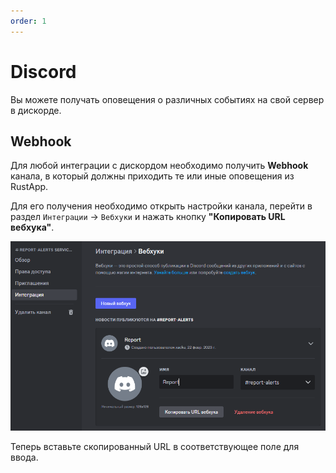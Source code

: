 ```yaml
---
order: 1
---
```


# Discord
Вы можете получать оповещения о различных событиях на свой сервер в дискорде.

## Webhook
Для любой интеграции с дискордом необходимо получить **Webhook** канала, в который должны приходить те или иные оповещения из RustApp.

Для его получения необходимо открыть настройки канала, перейти в раздел `Интеграции` -> `Вебхуки` и нажать кнопку **"Копировать URL вебхука"**.

![An image](/assets/images/ds_webhook.png)

Теперь вставьте скопированный URL в соответствующее поле для ввода.